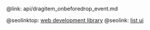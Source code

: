 @link: api/dragitem_onbeforedrop_event.md

@seolinktop: [web development library](https://webix.com)
@seolink: [list ui](https://webix.com/widget/list/)
